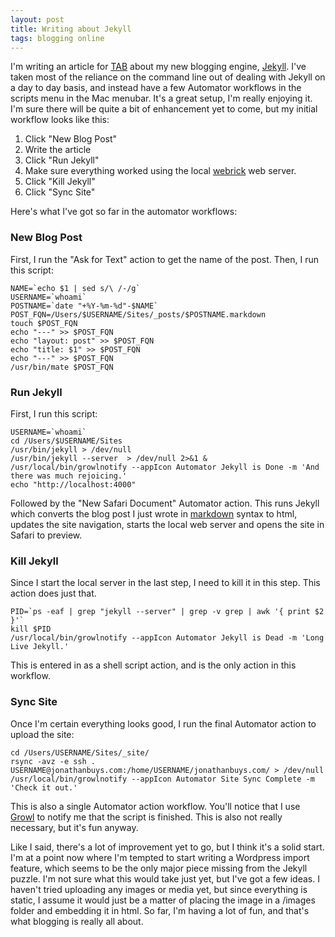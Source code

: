 ```yaml
--- 
layout: post 
title: Writing about Jekyll 
tags: blogging online 
--- 
```


I'm writing an article for [TAB][1] about my new blogging engine, [Jekyll][2]. I've taken most of the reliance on the command line out of dealing with Jekyll on a day to day basis, and instead have a few Automator workflows in the scripts menu in the Mac menubar. It's a great setup, I'm really enjoying it. I'm sure there will be quite a bit of enhancement yet to come, but my initial workflow looks like this:

  1. Click "New Blog Post"
  2. Write the article
  3. Click "Run Jekyll"
  4. Make sure everything worked using the local [webrick][3] web server.
  5. Click "Kill Jekyll"
  6. Click "Sync Site"

Here's what I've got so far in the automator workflows:

### New Blog Post

First, I run the "Ask for Text" action to get the name of the post. Then, I run this script:

    
    NAME=`echo $1 | sed s/\ /-/g`
    USERNAME=`whoami`
    POSTNAME=`date "+%Y-%m-%d"-$NAME`
    POST_FQN=/Users/$USERNAME/Sites/_posts/$POSTNAME.markdown
    touch $POST_FQN
    echo "---" >> $POST_FQN
    echo "layout: post" >> $POST_FQN
    echo "title: $1" >> $POST_FQN
    echo "---" >> $POST_FQN
    /usr/bin/mate $POST_FQN
    

### Run Jekyll

First, I run this script:

    
    USERNAME=`whoami`
    cd /Users/$USERNAME/Sites
    /usr/bin/jekyll > /dev/null
    /usr/bin/jekyll --server  > /dev/null 2>&1 &
    /usr/local/bin/growlnotify --appIcon Automator Jekyll is Done -m 'And there was much rejoicing.'
    echo "http://localhost:4000"
    

Followed by the "New Safari Document" Automator action. This runs Jekyll which converts the blog post I just wrote in [markdown][4] syntax to html, updates the site navigation, starts the local web server and opens the site in Safari to preview.
  
### Kill Jekyll

Since I start the local server in the last step, I need to kill it in this step. This action does just that.

    
    PID=`ps -eaf | grep "jekyll --server" | grep -v grep | awk '{ print $2 }'`
    kill $PID
    /usr/local/bin/growlnotify --appIcon Automator Jekyll is Dead -m 'Long Live Jekyll.'
    

This is entered in as a shell script action, and is the only action in this workflow.
  
### Sync Site

Once I'm certain everything looks good, I run the final Automator action to upload the site: 
    
    cd /Users/USERNAME/Sites/_site/
    rsync -avz -e ssh . USERNAME@jonathanbuys.com:/home/USERNAME/jonathanbuys.com/ > /dev/null
    /usr/local/bin/growlnotify --appIcon Automator Site Sync Complete -m 'Check it out.'
    

This is also a single Automator action workflow. You'll notice that I use [Growl][5] to notify me that the script is finished. This is also not really necessary, but it's fun anyway.
  
Like I said, there's a lot of improvement yet to go, but I think it's a solid start. I'm at a point now where I'm tempted to start writing a Wordpress import feature, which seems to be the only major piece missing from the Jekyll puzzle. I'm not sure what this would take just yet, but I've got a few ideas.  I haven't tried uploading any images or media yet, but since everything is static, I assume it would just be a matter of placing the image in a /images folder and embedding it in html. So far, I'm having a lot of fun, and that's what blogging is really all about.  

[1]: http://theappleblog.com
[2]: http://jekyllrb.com/
[3]: http://www.webrick.org/
[4]: http://daringfireball.net/projects/markdown/
[5]: http://growl.info/
